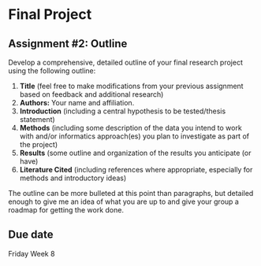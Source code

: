 # Final Project 
## Assignment #2: Outline

Develop a comprehensive, detailed outline of your final research project using the following outline:

1. **Title** (feel free to make modifications from your previous assignment based on feedback and additional research)
2. **Authors:** Your name and affiliation.
3. **Introduction** (including a central hypothesis to be tested/thesis statement)
4. **Methods** (including some description of the data you intend to work with and/or informatics approach(es) you plan to investigate as part of the project)
5. **Results** (some outline and organization of the results you anticipate (or have)
6. **Literature Cited** (including references where appropriate, especially for methods and introductory ideas)

The outline can be more bulleted at this point than paragraphs, but detailed enough to give me an idea of what you are up to and give your group a roadmap for getting the work done. 

## Due date
Friday Week 8
